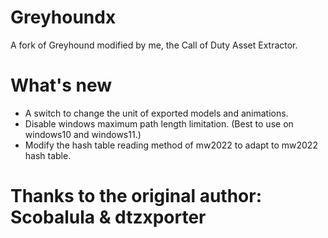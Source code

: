# Greyhoundx
A fork of Greyhound modified by me, the Call of Duty Asset Extractor.

# What's new
* A switch to change the unit of exported models and animations.
* Disable windows maximum path length limitation. (Best to use on windows10 and windows11.)
* Modify the hash table reading method of mw2022 to adapt to mw2022 hash table.

# Thanks to the original author: Scobalula & dtzxporter
